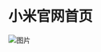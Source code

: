 # 小米官网首页

![图片](https://user-images.githubusercontent.com/61956206/160030810-673573e7-9ab5-42bc-bc2a-ee87a3295d5c.png)
